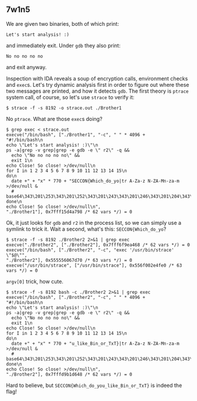 ## 7w1n5

We are given two binaries, both of which print:

```
Let's start analysis! :)
```

and immediately exit. Under `gdb` they also print:

```
No no no no no
```

and exit anyway.

Inspection with IDA reveals a soup of encryption calls, environment checks and
`exec`s. Let's try dynamic analysis first in order to figure out where these two
messages are printed, and how it detects `gdb`. The first theory is `ptrace`
system call, of course, so let's use `strace` to verify it:

```
$ strace -f -s 8192 -o strace.out ./Brother1
```

No `ptrace`. What are those `exec`s doing?

```
$ grep exec < strace.out
execve("/bin/bash", ["./Brother1", "-c", " " * 4096 +
"#!/bin/bash\n
echo \"Let's start analysis! :)\"\n
ps -a|grep -v grep|grep -e gdb -e \" r2\" -q &&
  echo \"No no no no no\" &&
  exit 1\n
echo Close! So close! >/dev/null\n
for I in 1 2 3 4 5 6 7 8 9 10 11 12 13 14 15\n
do\n
  date +" + "x" * 770 + "SECCON{Which_do_yo|tr A-Za-z N-ZA-Mn-za-m >/dev/null &
  # base64\343\201\253\343\201\252\343\201\243\343\201\246\343\201\204\343\202\213\n
done\n
echo Close! So close! >/dev/null\n",
"./Brother1"], 0x7fff15d4a798 /* 62 vars */) = 0
```

Ok, it just looks for `gdb` and `r2` in the process list, so we can simply use a
symlink to trick it. Wait a second, what's this: `SECCON{Which_do_yo`?

```
$ strace -f -s 8192 ./Brother2 2>&1 | grep exec
execve("./Brother2", ["./Brother2"], 0x7fff6f9ea468 /* 62 vars */) = 0
execve("/bin/bash", ["./Brother2", "-c", "exec '/usr/bin/strace' \"$@\"",
"./Brother2"], 0x555556067d70 /* 63 vars */) = 0
execve("/usr/bin/strace", ["/usr/bin/strace"], 0x556f002e4fe0 /* 63 vars */) = 0
```

`argv[0]` trick, how cute.

```
$ strace -f -s 8192 bash -c ./Brother2 2>&1 | grep exec
execve("/bin/bash", ["./Brother2", "-c", " " * 4096 +
"#!/bin/bash\n
echo \"Let's start analysis! :)\"\n
ps -a|grep -v grep|grep -e gdb -e \" r2\" -q &&
  echo \"No no no no no\" &&
  exit 1\n
echo Close! So close! >/dev/null\n
for I in 1 2 3 4 5 6 7 8 9 10 11 12 13 14 15\n
do\n
  date +" + "x" * 770 + "u_like_Bin_or_TxT}|tr A-Za-z N-ZA-Mn-za-m >/dev/null &
  # base64\343\201\253\343\201\252\343\201\243\343\201\246\343\201\204\343\202\213\n
done\n
echo Close! So close! >/dev/null\n",
"./Brother2"], 0x7fffd9b1d648 /* 62 vars */) = 0
```

Hard to believe, but `SECCON{Which_do_you_like_Bin_or_TxT}` is indeed the flag!
